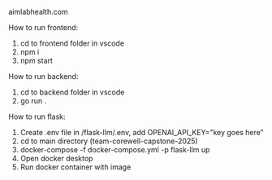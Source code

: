 aimlabhealth.com

How to run frontend:

1. cd to frontend folder in vscode
2. npm i
3. npm start

How to run backend:

1. cd to backend folder in vscode
2. go run .

How to run flask:

1. Create .env file in /flask-llm/.env, add OPENAI_API_KEY="key goes here"
2. cd to main directory (team-corewell-capstone-2025)
3. docker-compose -f docker-compose.yml -p flask-llm up
4. Open docker desktop
5. Run docker container with image

